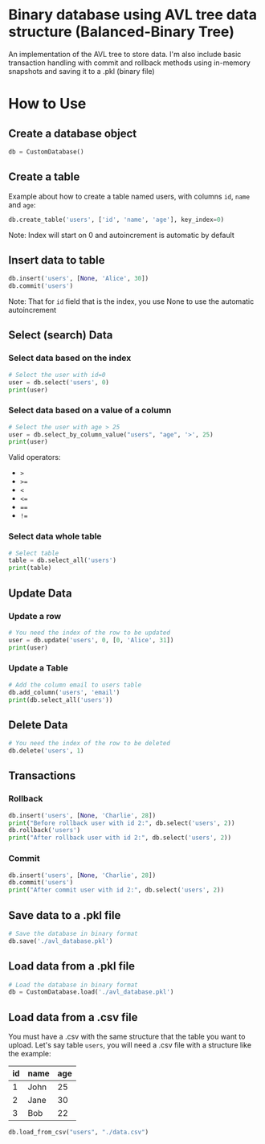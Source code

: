 # Binary database using AVL tree data structure (Balanced-Binary Tree)

An implementation of the AVL tree to store data. I'm also include basic transaction handling with commit and rollback methods using in-memory snapshots and saving it to a .pkl (binary file)

# How to Use

## Create a database object

```python
db = CustomDatabase()
```

## Create a table

Example about how to create a table named users, with columns `id`, `name` and `age`:

```python
db.create_table('users', ['id', 'name', 'age'], key_index=0)
```

Note: Index will start on 0 and autoincrement is automatic by default

## Insert data to table

```python
db.insert('users', [None, 'Alice', 30])
db.commit('users')
```

Note: That for `id` field that is the index, you use None to use the automatic autoincrement

## Select (search) Data

### Select data based on the index

```python
# Select the user with id=0
user = db.select('users', 0)
print(user)
```

### Select data based on a value of a column

```python
# Select the user with age > 25
user = db.select_by_column_value("users", "age", '>', 25)
print(user)
```

Valid operators:

- `>`
- `>=`
- `<`
- `<=`
- `==`
- `!=`

### Select data whole table

```python
# Select table
table = db.select_all('users')
print(table)
```

## Update Data

### Update a row

```python
# You need the index of the row to be updated
user = db.update('users', 0, [0, 'Alice', 31])
print(user)
```

### Update a Table

```python
# Add the column email to users table
db.add_column('users', 'email')
print(db.select_all('users'))
```

## Delete Data

```python
# You need the index of the row to be deleted
db.delete('users', 1)
```

## Transactions

### Rollback

```python
db.insert('users', [None, 'Charlie', 28])
print("Before rollback user with id 2:", db.select('users', 2))
db.rollback('users')
print("After rollback user with id 2:", db.select('users', 2))
```

### Commit

```python
db.insert('users', [None, 'Charlie', 28])
db.commit('users')
print("After commit user with id 2:", db.select('users', 2))
```

## Save data to a .pkl file

```python
# Save the database in binary format
db.save('./avl_database.pkl')
```

## Load data from a .pkl file

```python
# Load the database in binary format
db = CustomDatabase.load('./avl_database.pkl')
```

## Load data from a .csv file

You must have a .csv with the same structure that the table you want to upload. Let's say table `users`, you will need a .csv file with a structure like the example:

id | name | age
--- | --- | ---
1 | John | 25
2 | Jane | 30
3 | Bob | 22

```python
db.load_from_csv("users", "./data.csv")
```